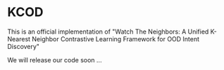# KCOD
This is an official implementation of "Watch The Neighbors: A Unified K-Nearest Neighbor Contrastive Learning Framework for OOD Intent Discovery"

We will release our code soon ...
